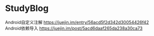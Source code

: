 # StudyBlog
Android自定义注解 https://juejin.im/entry/56acd5f2d342d30054426f42
Android依赖导入 https://juejin.im/post/5acd6daaf265da238a30ca73
